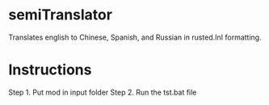 # semiTranslator
Translates english to Chinese, Spanish, and Russian in rusted.InI formatting.

# Instructions
Step 1. Put mod in input folder
Step 2. Run the tst.bat file
